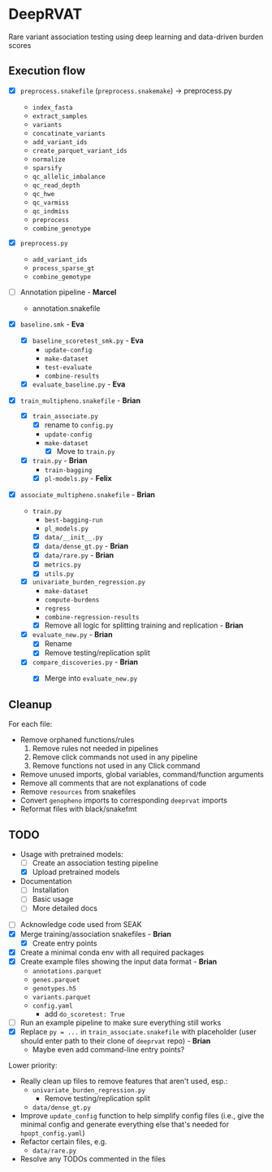 # DeepRVAT

Rare variant association testing using deep learning and data-driven burden scores


## Execution flow

* [x] `preprocess.snakefile` (`preprocess.snakemake`) -> preprocess.py
  * `index_fasta`
  * `extract_samples`
  * `variants`
  * `concatinate_variants`
  * `add_variant_ids`
  * `create_parquet_variant_ids`
  * `normalize`
  * `sparsify`
  * `qc_allelic_imbalance`
  * `qc_read_depth`
  * `qc_hwe`
  * `qc_varmiss`
  * `qc_indmiss`
  * `preprocess`
  * `combine_genotype`
* [x] `preprocess.py`
  * `add_variant_ids`
  * `process_sparse_gt`
  * `combine_gemotype`

* [ ] Annotation pipeline - **Marcel**
  * annotation.snakefile
* [x] `baseline.smk` - **Eva**
  * [x] `baseline_scoretest_smk.py` - **Eva**
    * `update-config`
    * `make-dataset`
    * `test-evaluate`
    * `combine-results`
  * [x] `evaluate_baseline.py` - **Eva**
* [x] `train_multipheno.snakefile` - **Brian**
  * [x] `train_associate.py`
    * [x] rename to `config.py`
    * `update-config`
    * `make-dataset`
      * [x] Move to `train.py`
  * [x] `train.py` - **Brian**
    * `train-bagging`
    * [x] `pl-models.py` - **Felix**
* [x] `associate_multipheno.snakefile` - **Brian**
  * `train.py`
    * `best-bagging-run`
    * `pl_models.py`
    * [x] `data/__init__.py`
    * [x] `data/dense_gt.py` - **Brian**
    * [x] `data/rare.py` - **Brian**
    * [x] `metrics.py`
    * [x] `utils.py`
  * [x] `univariate_burden_regression.py`
    * `make-dataset`
    * `compute-burdens`
    * `regress`
    * `combine-regression-results`
    * [x] Remove all logic for splitting training and replication - **Brian**
  * [x] `evaluate_new.py` - **Brian**
    * [x] Rename
    * [x] Remove testing/replication split
  * [x] `compare_discoveries.py` - **Brian**
    * [x] Merge into `evaluate_new.py`


## Cleanup

For each file:
* Remove orphaned functions/rules
  1. Remove rules not needed in pipelines
  1. Remove click commands not used in any pipeline
  1. Remove functions not used in any Click command
* Remove unused imports, global variables, command/function arguments
* Remove all comments that are not explanations of code
* Remove `resources` from snakefiles
* Convert `genopheno` imports to corresponding `deeprvat` imports
* Reformat files with black/snakefmt

## TODO

* Usage with pretrained models:
  * [ ] Create an association testing pipeline
  * [x] Upload pretrained models
* Documentation
  * [ ] Installation
  * [ ] Basic usage
  * [ ] More detailed docs
* [ ] Acknowledge code used from SEAK
* [x] Merge training/association snakefiles - **Brian**
  * [x] Create entry points
* [x] Create a minimal conda env with all required packages
* [x] Create example files showing the input data format - **Brian**
  * `annotations.parquet`
  * `genes.parquet`
  * `genotypes.h5`
  * `variants.parquet`
  * `config.yaml`
    * add `do_scoretest: True`
* [ ] Run an example pipeline to make sure everything still works
* [x] Replace `py = ...` in `train_associate.snakefile` with placeholder (user should enter path to their clone of `deeprvat` repo) - **Brian**
  * Maybe even add command-line entry points?

Lower priority:
* Really clean up files to remove features that aren't used, esp.:
  * `univariate_burden_regression.py`
    * Remove testing/replication split
  * `data/dense_gt.py`
* Improve `update_config` function to help simplify config files (i.e., give the minimal config and generate everything else that's needed for `hpopt_config.yaml`)
* Refactor certain files, e.g.
  * `data/rare.py`
* Resolve any TODOs commented in the files
